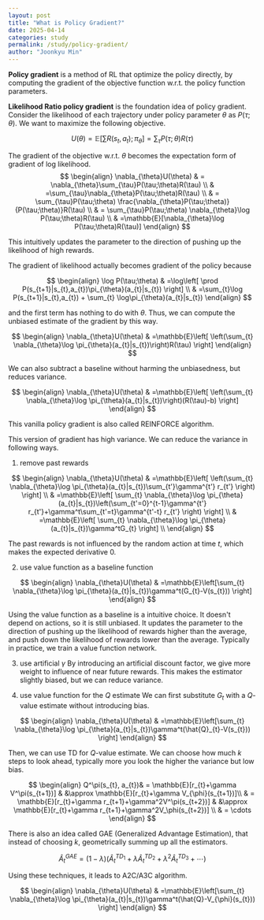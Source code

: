 ```yaml
---
layout: post
title: "What is Policy Gradient?"
date: 2025-04-14
categories: study
permalink: /study/policy-gradient/
author: "Joonkyu Min"
---
```


**Policy gradient** is a method of RL that optimize the policy directly, by computing the gradient of the objective function w.r.t. the policy function parameters.

**Likelihood Ratio policy gradient** is the foundation idea of policy gradient. 
Consider the likelihood of each trajectory under policy parameter $\theta$ as $P(\tau;\theta)$.
We want to maximize the following objective.

$$
U(\theta)=\mathbb{E}\left[ \sum R(s_{t},a_{t});\pi_{\theta} \right]=\sum_{\tau}P(\tau;\theta)R(\tau)
$$

The gradient of the objective w.r.t. $\theta$ becomes the expectation form of gradient of log likelihood.
$$
\begin{align}
\nabla_{\theta}U(\theta) & = \nabla_{\theta}\sum_{\tau}P(\tau;\theta)R(\tau)  \\
 & =\sum_{\tau}\nabla_{\theta}P(\tau;\theta)R(\tau) \\
& = \sum_{\tau}P(\tau;\theta) \frac{\nabla_{\theta}P(\tau;\theta)}{P(\tau;\theta)}R(\tau) \\
 & = \sum_{\tau}P(\tau;\theta) \nabla_{\theta}\log P(\tau;\theta)R(\tau) \\ 
 & =\mathbb{E}[\nabla_{\theta}\log P(\tau;\theta)R(\tau)]
\end{align}
$$

This intuitively updates the parameter to the direction of pushing up the likelihood of high rewards.

The gradient of likelihood actually becomes gradient of the policy because

$$
\begin{align}
\log P(\tau;\theta) & =\log\left[ \prod P(s_{t+1}|s_{t},a_{t})\pi_{\theta}(a_{t}|s_{t}) \right] \\
 & =\sum_{t}\log P(s_{t+1}|s_{t},a_{t}) + \sum_{t} \log\pi_{\theta}(a_{t}|s_{t})
\end{align}
$$

and the first term has nothing to do with $\theta$.
Thus, we can compute the unbiased estimate of the gradient by this way.

$$
\begin{align}
\nabla_{\theta}U(\theta)
 & =\mathbb{E}\left[ \left(\sum_{t} \nabla_{\theta}\log \pi_{\theta}(a_{t}|s_{t})\right)R(\tau) \right]
\end{align}
$$

We can also subtract a baseline without harming the unbiasedness, but reduces variance.

$$
\begin{align}
\nabla_{\theta}U(\theta)
 & =\mathbb{E}\left[ \left(\sum_{t} \nabla_{\theta}\log \pi_{\theta}(a_{t}|s_{t})\right)(R(\tau)-b) \right]
\end{align}
$$

This vanilla policy gradient is also called REINFORCE algorithm.

This version of gradient has high variance.
We can reduce the variance in following ways.
1) remove past rewards

$$
\begin{align}
\nabla_{\theta}U(\theta)
 & =\mathbb{E}\left[ \left(\sum_{t} \nabla_{\theta}\log \pi_{\theta}(a_{t}|s_{t})\sum_{t'}\gamma^{t'} r_{t'} \right) \right] \\
 & =\mathbb{E}\left[ \sum_{t} \nabla_{\theta}\log \pi_{\theta}(a_{t}|s_{t})\left(\sum_{t'=0}^{t-1}\gamma^{t'} r_{t'}+\gamma^t\sum_{t'=t}\gamma^{t'-t} r_{t'} \right) \right] \\ 
 & =\mathbb{E}\left[ \sum_{t} \nabla_{\theta}\log \pi_{\theta}(a_{t}|s_{t})\gamma^tG_{t} \right] \\ 
\end{align}
$$

The past rewards is not influenced by the random action at time $t$, which makes the expected derivative 0.

2) use value function as a baseline function

$$
\begin{align}
\nabla_{\theta}U(\theta)
 & =\mathbb{E}\left[\sum_{t} \nabla_{\theta}\log \pi_{\theta}(a_{t}|s_{t})\gamma^t(G_{t}-V(s_{t})) \right]
\end{align}
$$

Using the value function as a baseline is a intuitive choice. It doesn't depend on actions, so it is still unbiased.
It updates the parameter to the direction of pushing up the likelihood of rewards higher than the average, and push down the likelihood of rewards lower than the average.
Typically in practice, we train a value function network.

3) use artificial $\gamma$
By introducing an artificial discount factor, we give more weight to influence of near future rewards. 
This makes the estimator slightly biased, but we can reduce variance.

4) use value function for the $Q$ estimate
We can first substitute $G_t$ with a $Q$-value estimate without introducing bias.

$$
\begin{align}
\nabla_{\theta}U(\theta)
 & =\mathbb{E}\left[\sum_{t} \nabla_{\theta}\log \pi_{\theta}(a_{t}|s_{t})\gamma^t(\hat{Q}_{t}-V(s_{t})) \right]
\end{align}
$$

Then, we can use TD for $Q$-value estimate.
We can choose how much $k$ steps to look ahead, typically more you look the higher the variance but low bias.

$$
\begin{align}
Q^\pi(s_{t}, a_{t})& = \mathbb{E}[r_{t}+\gamma V^\pi(s_{t+1})]  & &\approx \mathbb{E}[r_{t}+\gamma V_{\phi}(s_{t+1})]\\
 & = \mathbb{E}[r_{t}+\gamma r_{t+1}+\gamma^2V^\pi(s_{t+2})]   & &\approx \mathbb{E}[r_{t}+\gamma r_{t+1}+\gamma^2V_\phi(s_{t+2})] \\
 & = \cdots
\end{align}
$$

There is also an idea called GAE (Generalized Advantage Estimation), that instead of choosing $k$, geometrically summing up all the estimators.

$$
\hat{A}^{GAE}_{t}=(1-\lambda)(\hat{A}^{TD_{1}}_{t}+\lambda\hat{A}^{TD_{2}}_{t}+\lambda^2\hat{A}^{TD_{3}}_{t}+\cdots)
$$

Using these techniques, it leads to A2C/A3C algorithm.

$$
\begin{align}
\nabla_{\theta}U(\theta)
 & =\mathbb{E}\left[\sum_{t} \nabla_{\theta}\log \pi_{\theta}(a_{t}|s_{t})\gamma^t(\hat{Q}-V_{\phi}(s_{t})) \right]
\end{align}
$$
